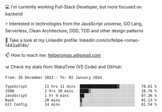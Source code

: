 💻 I'm currently working Full-Stack Developer, but more focused on backend

⚡ Interested in technologies from the JavaScript universe, GO Lang, Serverless, Clean Architecture, DDD, TDD and other design patterns

👥 Take a look at my LinkedIn profile: linkedin.com/in/felipe-romao-1442a814b/

📫 How to reach me: feliperomao.a@gmail.com

📊 Check my stats from WakaTime (VS Code) and GitHub:

<!--START_SECTION:waka-->

```txt
From: 26 December 2023 - To: 02 January 2024

TypeScript        11 hrs 11 mins  █████████████████▓░░░░░░░   70.81 %
JSON              2 hrs 38 mins   ████▒░░░░░░░░░░░░░░░░░░░░   16.76 %
JavaScript        1 hr 9 mins     ██░░░░░░░░░░░░░░░░░░░░░░░   07.36 %
Bash              20 mins         ▓░░░░░░░░░░░░░░░░░░░░░░░░   02.13 %
Git Config        14 mins         ▒░░░░░░░░░░░░░░░░░░░░░░░░   01.54 %
```

<!--END_SECTION:waka-->
